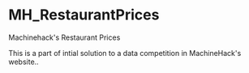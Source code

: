 # MH_RestaurantPrices
Machinehack's Restaurant Prices

This is a part of intial solution to a data competition in MachineHack's website..

